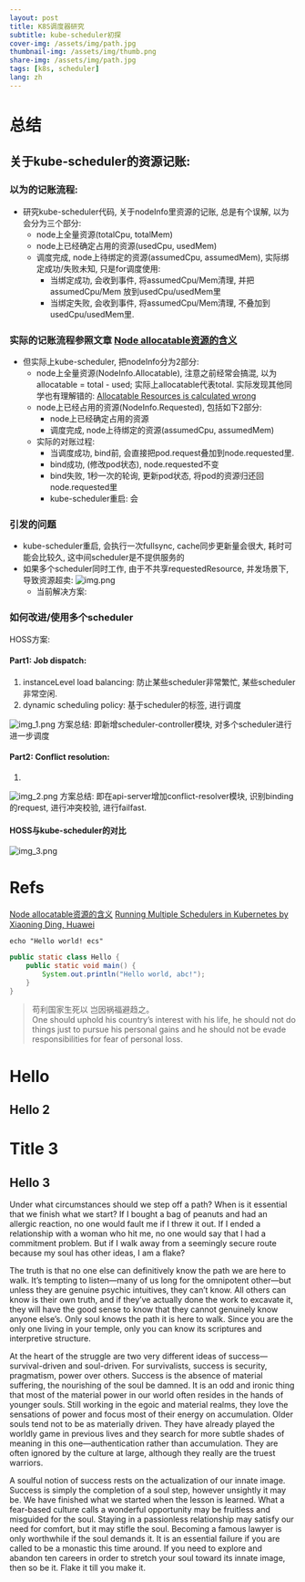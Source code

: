 ```yaml
---
layout: post
title: K8S调度器研究
subtitle: kube-scheduler初探
cover-img: /assets/img/path.jpg
thumbnail-img: /assets/img/thumb.png
share-img: /assets/img/path.jpg
tags: [k8s, scheduler]
lang: zh
---
```


# 总结

## 关于kube-scheduler的资源记账: 
### 以为的记账流程: 
- 研究kube-scheduler代码, 关于nodeInfo里资源的记账, 总是有个误解, 以为会分为三个部分: 
  - node上全量资源(totalCpu, totalMem)
  - node上已经确定占用的资源(usedCpu, usedMem)
  - 调度完成, node上待绑定的资源(assumedCpu, assumedMem), 实际绑定成功/失败未知, 只是for调度使用:  
    - 当绑定成功, 会收到事件, 将assumedCpu/Mem清理, 并把assumedCpu/Mem 放到usedCpu/usedMem里
    - 当绑定失败, 会收到事件, 将assumedCpu/Mem清理, 不叠加到usedCpu/usedMem里.
### 实际的记账流程参照文章 [Node allocatable资源的含义](https://www.mgasch.com/2017/10/sched-reconcile/)
- 但实际上kube-scheduler, 把nodeInfo分为2部分:
  - node上全量资源(NodeInfo.Allocatable), 注意之前经常会搞混, 以为allocatable = total - used; 实际上allocatable代表total. 实际发现其他同学也有理解错的: [Allocatable Resources is calculated wrong](https://github.com/kubernetes-sigs/kube-batch/issues/881)
  - node上已经占用的资源(NodeInfo.Requested), 包括如下2部分: 
    - node上已经确定占用的资源
    - 调度完成, node上待绑定的资源(assumedCpu, assumedMem)
  - 实际的对账过程: 
    - 当调度成功, bind前, 会直接把pod.request叠加到node.requested里.
    - bind成功, (修改pod状态), node.requested不变
    - bind失败, 1秒一次的轮询, 更新pod状态, 将pod的资源归还回node.requested里
    - kube-scheduler重启: 会
### 引发的问题
- kube-scheduler重启, 会执行一次fullsync, cache同步更新量会很大, 耗时可能会比较久, 这中间scheduler是不提供服务的
- 如果多个scheduler同时工作, 由于不共享requestedResource, 并发场景下, 导致资源超卖: 
![img.png](img.png)
    - 当前解决方案: 

### 如何改进/使用多个scheduler
HOSS方案: 
#### Part1: Job dispatch:
1. instanceLevel load balancing: 防止某些scheduler非常繁忙, 某些scheduler非常空闲.
2. dynamic scheduling policy: 基于scheduler的标签, 进行调度

![img_1.png](img_1.png)
方案总结: 即新增scheduler-controller模块, 对多个scheduler进行进一步调度

#### Part2: Conflict resolution:
1. 

![img_2.png](img_2.png)
方案总结: 即在api-server增加conflict-resolver模块, 识别binding的request, 进行冲突校验, 进行failfast.

#### HOSS与kube-scheduler的对比
![img_3.png](img_3.png)

# Refs

[Node allocatable资源的含义](https://www.mgasch.com/2017/10/sched-reconcile/)
[Running Multiple Schedulers in Kubernetes by Xiaoning Ding, Huawei](https://www.youtube.com/watch?v=avORKrcyctM)


```shell
echo "Hello world! ecs"
```

```java
public static class Hello {
    public static void main() {
        System.out.println("Hello world, abc!");
    }
}
```

> 苟利国家生死以
> 岂因祸福避趋之。<br>
> One should uphold his country’s interest with his life, he should not do things just to pursue his personal gains and he should not be evade responsibilities for fear of personal loss.

# Hello

## Hello 2

# Title 3

## Hello 3


Under what circumstances should we step off a path? When is it essential that we finish what we start? If I bought a bag of peanuts and had an allergic reaction, no one would fault me if I threw it out. If I ended a relationship with a woman who hit me, no one would say that I had a commitment problem. But if I walk away from a seemingly secure route because my soul has other ideas, I am a flake?

The truth is that no one else can definitively know the path we are here to walk. It’s tempting to listen—many of us long for the omnipotent other—but unless they are genuine psychic intuitives, they can’t know. All others can know is their own truth, and if they’ve actually done the work to excavate it, they will have the good sense to know that they cannot genuinely know anyone else’s. Only soul knows the path it is here to walk. Since you are the only one living in your temple, only you can know its scriptures and interpretive structure.

At the heart of the struggle are two very different ideas of success—survival-driven and soul-driven. For survivalists, success is security, pragmatism, power over others. Success is the absence of material suffering, the nourishing of the soul be damned. It is an odd and ironic thing that most of the material power in our world often resides in the hands of younger souls. Still working in the egoic and material realms, they love the sensations of power and focus most of their energy on accumulation. Older souls tend not to be as materially driven. They have already played the worldly game in previous lives and they search for more subtle shades of meaning in this one—authentication rather than accumulation. They are often ignored by the culture at large, although they really are the truest warriors.

A soulful notion of success rests on the actualization of our innate image. Success is simply the completion of a soul step, however unsightly it may be. We have finished what we started when the lesson is learned. What a fear-based culture calls a wonderful opportunity may be fruitless and misguided for the soul. Staying in a passionless relationship may satisfy our need for comfort, but it may stifle the soul. Becoming a famous lawyer is only worthwhile if the soul demands it. It is an essential failure if you are called to be a monastic this time around. If you need to explore and abandon ten careers in order to stretch your soul toward its innate image, then so be it. Flake it till you make it.
